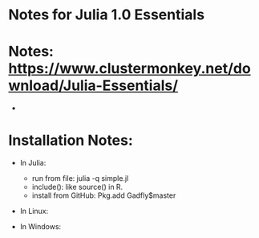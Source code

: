# Notes for Julia 1.0 Essentials 

# Notes: https://www.clustermonkey.net/download/Julia-Essentials/
  - 
  
# Installation Notes:
  - In Julia: 
    - run from file: julia -q simple.jl
    - include(): like source() in R.
    - install from GitHub: Pkg.add Gadfly$master
  
  - In Linux:
  
  - In Windows:
